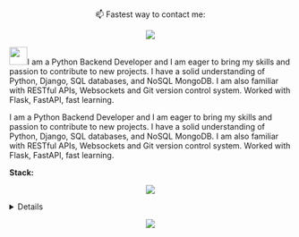 <!--
<h1 align="center">Hi there, my name is Anton</h1>
-->

<!--
<link rel="preconnect" href="https://fonts.googleapis.com">
<link rel="preconnect" href="https://fonts.gstatic.com" crossorigin>
<link href="https://fonts.googleapis.com/css2?family=Libre+Franklin:wght@600&family=Playfair+Display:wght@800&display=swap" rel="stylesheet">
<link rel="stylesheet">
-->

<p align="center">
  📫 Fastest way to contact me:
</p>

<p align="center">
  <a href="https://t.me/chrnv_dev"><img src="https://img.shields.io/badge/Telegram-2CA5E0?style=for-the-badge&logo=telegram&logoColor=white"></a>
</p>


<div>
  <p align="left", <a><img src="https://github.com/blackcater/blackcater/raw/main/images/Hi.gif" height="32">I am a Python Backend Developer and I am eager to bring my skills and passion to contribute to new projects. I have a solid understanding of Python, Django, SQL databases, and NoSQL MongoDB. I am also familiar with RESTful APIs, Websockets and Git version control system. Worked with Flask, FastAPI, fast learning.</p>
  <p align="left">I am a Python Backend Developer and I am eager to bring my skills and passion to contribute to new projects. I have a solid understanding of Python, Django, SQL databases, and NoSQL MongoDB. I am also familiar with RESTful APIs, Websockets and Git version control system. Worked with Flask, FastAPI, fast learning.</p>
</div>

<!--
<p><code>I am constantly learning and seeking new challenges, and I am open to working on any project that can help me improve my skills and experience. I am a team player and always aim to deliver high-quality work.</code></p>
-->

<strong>Stack:</strong>
<!--
![Python](https://img.shields.io/badge/python-3670A0?style=for-the-badge&logo=python&logoColor=ffdd54) ![PyCharm](https://img.shields.io/badge/pycharm-143?style=for-the-badge&logo=pycharm&logoColor=black&color=black&labelColor=green) ![Git](https://img.shields.io/badge/git-%23F05033.svg?style=for-the-badge&logo=git&logoColor=white) ![GitHub](https://img.shields.io/badge/github-%23121011.svg?style=for-the-badge&logo=github&logoColor=white) ![SQL](https://img.shields.io/badge/sql-black?style=for-the-badge&logo=mysql) ![Postgres](https://img.shields.io/badge/postgres-%23316192.svg?style=for-the-badge&logo=postgresql&logoColor=white) ![Postman](https://img.shields.io/badge/Postman-FF6C37?style=for-the-badge&logo=postman&logoColor=white) ![Docker](https://img.shields.io/badge/docker-%230db7ed.svg?style=for-the-badge&logo=docker&logoColor=white) ![Ubuntu](https://img.shields.io/badge/Ubuntu-E95420?style=for-the-badge&logo=ubuntu&logoColor=white) ![Stack Overflow](https://img.shields.io/badge/-Stackoverflow-FE7A16?style=for-the-badge&logo=stack-overflow&logoColor=white) ![Discord](https://img.shields.io/badge/Discord-%235865F2.svg?style=for-the-badge&logo=discord&logoColor=white) ![Telegram](https://img.shields.io/badge/Telegram-2CA5E0?style=for-the-badge&logo=telegram&logoColor=white) ![Google Cloud](https://img.shields.io/badge/GoogleCloud-%234285F4.svg?style=for-the-badge&logo=google-cloud&logoColor=white) ![ChatGPT](https://img.shields.io/badge/chatGPT-74aa9c?style=for-the-badge&logo=openai&logoColor=white) ![Upwork](https://img.shields.io/badge/UpWork-6FDA44?style=for-the-badge&logo=Upwork&logoColor=white)
-->
<p align="center">
  <a href="https://skillicons.dev">
    <img src="https://skillicons.dev/icons?i=py,git,django,fastapi,flask,postgres,mysql,sqlite,html,css,docker,gcp,aws,postman,linux,solidity&perline=8" />
  </a>
</p>


<!--
<p><code>If you have a project that you think would be a good fit for my skills and experience, please don't hesitate to reach out! I would be more than happy to discuss further.</code></p>
-->

<details>
    <div align="center">
    <img src="https://github-readme-stats.vercel.app/api?username=CHRNVpy&show_icons=true&theme=transparent" alt="Anurag's GitHub stats">
</div>
</details>


<!--
<details>
<p align="center">
  <a href="https://github.com/CHRNVpy">
    <img src="http://github-profile-summary-cards.vercel.app/api/cards/profile-details?username=CHRNVpy&theme=transparent" />
  </a>
  <a href="https://github.com/CHRNVpy">
    <img src="https://github-readme-streak-stats.herokuapp.com/?user=CHRNVpy&hide_border=true&card_width=338&theme=transparent" />
  </a>
  <a href="https://github.com/CHRNVpy">
    <img src="http://github-profile-summary-cards.vercel.app/api/cards/stats?username=CHRNVpy&theme=transparent" />
  </a>
  <a href="https://github.com/CHRNVpy">
    <img src="https://github-readme-stats.vercel.app/api/top-langs/?username=CHRNVpy&langs_count=10&exclude_repo=&hide=jupyter%20notebook,vim%20script,cmake,makefile,batchfile,emacs%20lisp,css,html&layout=default&card_width=699&hide_border=true&theme=transparent" />
  </a>
</p>
</details>
-->

<p align="center">
  <a href="https://github.com/CHRNVpy">
    <img src="https://komarev.com/ghpvc/?username=CHRNVpy&color=blue&style=flat)" />
  </a>
</p>


<!--
**CHRNVpy/CHRNVpy** is a ✨ _special_ ✨ repository because its `README.md` (this file) appears on your GitHub profile.

Here are some ideas to get you started:

- 🔭 I’m currently working on ...
- 🌱 I’m currently learning ...
- 👯 I’m looking to collaborate on ...
- 🤔 I’m looking for help with ...
- 💬 Ask me about ...
- 📫 How to reach me: ...
- 😄 Pronouns: ...
- <p align="center">
  📫 Fastest way to contact me:
</p>

-->
